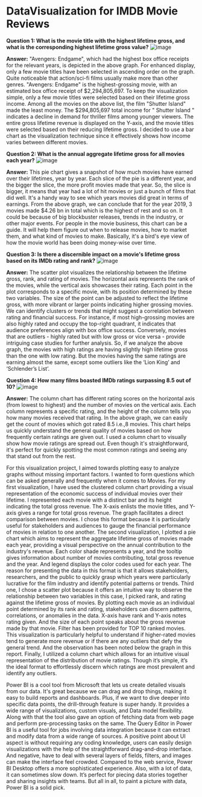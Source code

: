 # DataVisualization for IMDB Movie Reviews


**Question 1: What is the movie title with the highest lifetime gross, and what is the corresponding highest lifetime gross value?**
 ![image](https://github.com/KaminiYelamar/DataVisualization-MovieReview/assets/149514965/97afe089-1b18-44b5-b353-22464cab1118)

**Answer:** 
"Avengers: Endgame", which had the highest box office receipts for the relevant years, is depicted in the above graph. For enhanced display, only a few movie titles have been selected in ascending order on the graph. Quite noticeable that action/sci-fi films usually make more than other genres. "Avengers: Endgame" is the highest-grossing movie, with an estimated box office receipt of $2,294,805,697. To keep the visualization simple, only a few movie titles were selected based on their lifetime gross income. Among all the movies on the above list, the film "Shutter Island" made the least money. The $294,805,697 total income for " Shutter Island " indicates a decline in demand for thriller films among younger viewers. 
The entire gross lifetime revenue is displayed on the Y-axis, and the movie titles were selected based on their reducing lifetime gross. I decided to use a bar chart as the visualization technique since it effectively shows how income varies between different movies.


**Question 2: What is the annual aggregate lifetime gross for all movies each year?**
![image](https://github.com/KaminiYelamar/DataVisualization-MovieReview/assets/149514965/51e95444-d768-483c-a808-fec8c559146c)

**Answer:** 
This pie chart gives a snapshot of how much movies have earned over their lifetimes, year by year. Each slice of the pie is a different year, and the bigger the slice, the more profit movies made that year. So, the slice is bigger, it means that year had a lot of hit movies or just a bunch of films that did well.
It's a handy way to see which years movies did great in terms of earnings. From the above graph, we can conclude that for the year 2019, 3 movies made $4.26 bn in total which is the highest of rest and so on. It could be because of big blockbuster releases, trends in the industry, or other major events.
For people in the movie business, this chart can be a guide. It will help them figure out when to release movies, how to market them, and what kind of movies to make. Basically, it's a bird's eye view of how the movie world has been doing money-wise over time.

**Question 3: Is there a discernible impact on a movie's lifetime gross based on its IMDb rating and rank?**
![image](https://github.com/KaminiYelamar/DataVisualization-MovieReview/assets/149514965/31ec9194-e8e4-47e2-a9b6-baddbaeff48f)

**Answer:** 
The scatter plot visualizes the relationship between the lifetime gross, rank, and rating of movies. The horizontal axis represents the rank of the movies, while the vertical axis showcases their rating. Each point in the plot corresponds to a specific movie, with its position determined by these two variables. The size of the point can be adjusted to reflect the lifetime gross, with more vibrant or larger points indicating higher grossing movies.
We can identify clusters or trends that might suggest a correlation between rating and financial success. For instance, if most high-grossing movies are also highly rated and occupy the top-right quadrant, it indicates that audience preferences align with box office success. Conversely, movies that are outliers - highly rated but with low gross or vice versa - provide intriguing case studies for further analysis.
So, if we analyze the above graph, the movies with high ratings are having slightly high lifetime gross than the one with low rating. But the movies having the same ratings are earning almost the same, except some outliers like the ‘Lion King’ and ‘Schlender’s List’.

**Question 4: How many films boasted IMDb ratings surpassing 8.5 out of 10?**
 ![image](https://github.com/KaminiYelamar/DataVisualization-MovieReview/assets/149514965/fe546161-1024-4d38-9874-499953c0c8ae)

**Answer:** 
The column chart has different rating scores on the horizontal axis (from lowest to highest) and the number of movies on the vertical axis. Each column represents a specific rating, and the height of the column tells you how many movies received that rating.
In the above graph, we can easily get the count of movies which got rated 8.5 i.e.,8 movies. This chart helps us quickly understand the general quality of movies based on how frequently certain ratings are given out.
I used a column chart to visually show how movie ratings are spread out. Even though it's straightforward, it's perfect for quickly spotting the most common ratings and seeing any that stand out from the rest.



For this visualization project, I aimed towards plotting easy to analyze graphs without missing important factors. I wanted to form questions which can be asked generally and frequently when it comes to Movies. For my first visualization, I have used the clustered column chart providing a visual representation of the economic success of individual movies over their lifetime. I represented each movie with a distinct bar and its height indicating the total gross revenue. The X-axis enlists the movie titles, and Y-axis gives a range for total gross revenue. The graph facilitates a direct comparison between movies. I chose this format because it is particularly useful for stakeholders and audiences to gauge the financial performance of movies in relation to one another. 
The second visualization, I plotted a pie chart which aims to represent the aggregate lifetime gross of movies made each year, providing a visual perspective on the annual contribution to the industry's revenue. Each color shade represents a year, and the tooltip gives information about number of movies contributing, total gross revenue and the year. And legend displays the color codes used for each year. The reason for presenting the data in this format is that it allows stakeholders, researchers, and the public to quickly grasp which years were particularly lucrative for the film industry and identify potential patterns or trends.
Third one, I chose a scatter plot because it offers an intuitive way to observe the relationship between two variables in this case, I picked rank, and rating against the lifetime gross of movies. By plotting each movie as an individual point determined by its rank and rating, stakeholders can discern patterns, correlations, or anomalies in the data. X-axis have rank and Y-axis notes rating given. And the size of each point speaks about the gross revenue made by that movie. Filter has been provided for TOP 10 ranked movies. This visualization is particularly helpful to understand if higher-rated movies tend to generate more revenue or if there are any outliers that defy the general trend. And the observation has been noted below the graph in this report. Finally, I utilized a column chart which allows for an intuitive visual representation of the distribution of movie ratings. Though it’s simple, it’s the ideal format to effortlessly discern which ratings are most prevalent and identify any outliers.


Power BI is a cool tool from Microsoft that lets us create detailed visuals from our data. It's great because we can drag and drop things, making it easy to build reports and dashboards. Plus, if we want to dive deeper into specific data points, the drill-through feature is super handy. It provides a wide range of visualizations, custom visuals, and Data model flexibility. Along with that the tool also gave an option of fetching data from web page and perform pre-processing tasks on the same. The Query Editor in Power BI is a useful tool for jobs involving data integration because it can extract and modify data from a wide range of sources. A positive point about UI aspect is without requiring any coding knowledge, users can easily design visualizations with the help of the straightforward drag-and-drop interface. And negative, have to deal with several layers of fields, filters, and images can make the interface feel crowded. Compared to the web service, Power BI Desktop offers a more sophisticated experience. Also, with a lot of data, it can sometimes slow down. It’s perfect for piecing data stories together and sharing insights with teams. But all in all, to paint a picture with data, Power BI is a solid pick.
